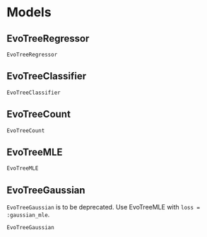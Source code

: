 # Models

## EvoTreeRegressor
```@docs
EvoTreeRegressor
```

## EvoTreeClassifier
```@docs
EvoTreeClassifier
```

## EvoTreeCount
```@docs
EvoTreeCount
```

## EvoTreeMLE
```@docs
EvoTreeMLE
```

## EvoTreeGaussian
`EvoTreeGaussian` is to be deprecated. Use EvoTreeMLE with `loss = :gaussian_mle`. 
```@docs
EvoTreeGaussian
```

